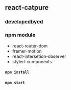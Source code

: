 ## react-catpure

### [developedbyed](https://developedbyed.com/)

### npm module

- react-router-dom
- framer-motion
- react-intersetion-observer
- styled-components

#### `npm install`

#### `npm start`
